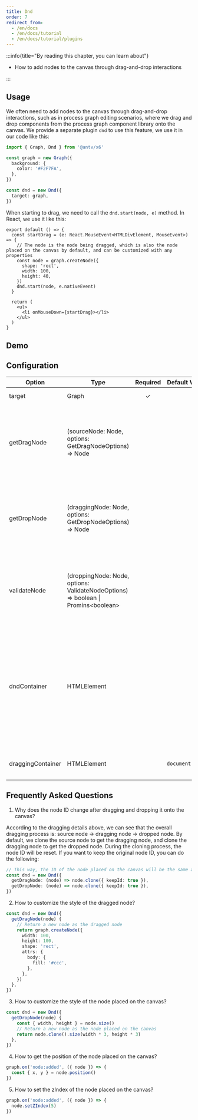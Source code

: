 ```yaml
---
title: Dnd
order: 7
redirect_from:
  - /en/docs
  - /en/docs/tutorial
  - /en/docs/tutorial/plugins
---
```


:::info{title="By reading this chapter, you can learn about"}

-  How to add nodes to the canvas through drag-and-drop interactions

:::

## Usage

We often need to add nodes to the canvas through drag-and-drop interactions, such as in process graph editing scenarios, where we drag and drop components from the process graph component library onto the canvas. We provide a separate plugin `dnd` to use this feature, we use it in our code like this:

```ts
import { Graph, Dnd } from '@antv/x6'

const graph = new Graph({
  background: {
    color: '#F2F7FA',
  },
})

const dnd = new Dnd({
  target: graph,
})
```

When starting to drag, we need to call the `dnd.start(node, e)` method. In React, we use it like this:

```tsx
export default () => {
  const startDrag = (e: React.MouseEvent<HTMLDivElement, MouseEvent>) => {
    // The node is the node being dragged, which is also the node placed on the canvas by default, and can be customized with any properties
    const node = graph.createNode({
      shape: 'rect',
      width: 100,
      height: 40,
    })
    dnd.start(node, e.nativeEvent)
  }

  return (
    <ul>
      <li onMouseDown={startDrag}></li>
    </ul>
  )
}
```

## Demo

<code id="plugin-dnd" src="@/src/tutorial/plugins/dnd/index.tsx"></code>

## Configuration

| Option              | Type                                                                                | Required | Default Value          | Description                                                                                                  |
|-------------------|-------------------------------------------------------------------------------------|:----:|-----------------|-----------------------------------------------------------------------------------------------------|
| target            | Graph                                                                               |  ✓️  |                 | The target canvas.                                                                                             |
| getDragNode       | (sourceNode: Node, options: GetDragNodeOptions) => Node                             |      |                 | Get the node being dragged when dragging starts, default to cloning the node passed to `dnd.start`. |
| getDropNode       | (draggingNode: Node, options: GetDropNodeOptions) => Node                           |      |                 | Get the node to be placed on the target canvas when dragging ends, default to cloning the dragged node. |
| validateNode      | (droppingNode: Node, options: ValidateNodeOptions) => boolean \| Promins\<boolean\> |      |                 | Validate whether the node can be placed on the target canvas when dragging ends. |
| dndContainer      | HTMLElement                                                                         |      |                 | If `dndContainer` is set, releasing the mouse on `dndContainer` will not place the node, commonly used in scenarios where the `dnd` container is above the canvas. |
| draggingContainer | HTMLElement                                                                         |      | `document.body` | Customize the dragging canvas container.                                                                           |

## Frequently Asked Questions

1. Why does the node ID change after dragging and dropping it onto the canvas?

According to the dragging details above, we can see that the overall dragging process is: source node -> dragging node -> dropped node. By default, we clone the source node to get the dragging node, and clone the dragging node to get the dropped node. During the cloning process, the node ID will be reset. If you want to keep the original node ID, you can do the following:

```ts
// This way, the ID of the node placed on the canvas will be the same as the ID of the node passed to `dnd.start`.
const dnd = new Dnd({
  getDragNode: (node) => node.clone({ keepId: true }),
  getDropNode: (node) => node.clone({ keepId: true }),
})
```

2. How to customize the style of the dragged node?

```ts
const dnd = new Dnd({
  getDragNode(node) {
    // Return a new node as the dragged node
    return graph.createNode({
      width: 100,
      height: 100,
      shape: 'rect',
      attrs: {
        body: {
          fill: '#ccc',
        },
      },
    })
  },
})
```

3. How to customize the style of the node placed on the canvas?

```ts
const dnd = new Dnd({
  getDropNode(node) {
    const { width, height } = node.size()
    // Return a new node as the node placed on the canvas
    return node.clone().size(width * 3, height * 3)
  },
})
```

4. How to get the position of the node placed on the canvas?

```ts
graph.on('node:added', ({ node }) => {
  const { x, y } = node.position()
})
```

5. How to set the zIndex of the node placed on the canvas?

```ts
graph.on('node:added', ({ node }) => {
  node.setZIndex(5)
})
```

